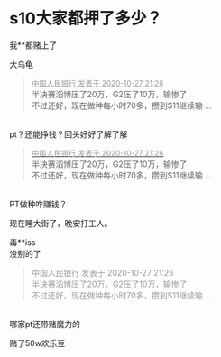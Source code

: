 # s10大家都押了多少？


我**都赌上了

大乌龟<img id="aimg_w2qiX" onclick="zoom(this, this.src, 0, 0, 0)" class="zoom" src="https://cdn.jsdelivr.net/gh/hishis/forum-master/public/images/patch.gif" onmouseover="img_onmouseoverfunc(this)" onload="thumbImg(this)" border="0" alt="" />

<div class="quote"><blockquote><font size="2"><a href="https://www.hostloc.com/forum.php?mod=redirect&amp;goto=findpost&amp;pid=9361345&amp;ptid=759167" target="_blank"><font color="#999999">中国人民银行 发表于 2020-10-27 21:26</font></a></font><br />
半决赛滔博压了20万，G2压了10万，输惨了<br />
不过还好，现在做种每小时70多，攒到S11继续输 ...</blockquote></div><br />
pt？还能挣钱？回头好好了解了解

<div class="quote"><blockquote><font size="2"><a href="https://www.hostloc.com/forum.php?mod=redirect&amp;goto=findpost&amp;pid=9361345&amp;ptid=759167" target="_blank"><font color="#999999">中国人民银行 发表于 2020-10-27 21:26</font></a></font><br />
半决赛滔博压了20万，G2压了10万，输惨了<br />
不过还好，现在做种每小时70多，攒到S11继续输 ...</blockquote></div><br />
PT做种咋赚钱？

现在睡大街了，晚安打工人。

毒**iss<br />
没别的了

<div class="quote"><blockquote><font color="#999999">中国人民银行 发表于 2020-10-27 21:26</font><br />
<font color="#999999">半决赛滔博压了20万，G2压了10万，输惨了<br />
不过还好，现在做种每小时70多，攒到S11继续输 ...</font></blockquote></div><br />
哪家pt还带赌魔力的

赌了50w欢乐豆
